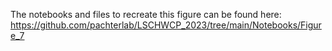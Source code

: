 The notebooks and files to recreate this figure can be found here:  
https://github.com/pachterlab/LSCHWCP_2023/tree/main/Notebooks/Figure_7